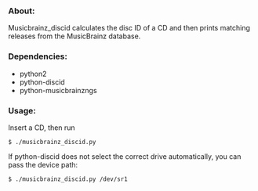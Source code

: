 ### About:

Musicbrainz_discid calculates the disc ID of a CD and then prints matching
releases from the MusicBrainz database.

### Dependencies:

* python2
* python-discid
* python-musicbrainzngs

### Usage:

Insert a CD, then run

	$ ./musicbrainz_discid.py

If python-discid does not select the correct drive automatically, you can pass
the device path:

	$ ./musicbrainz_discid.py /dev/sr1
